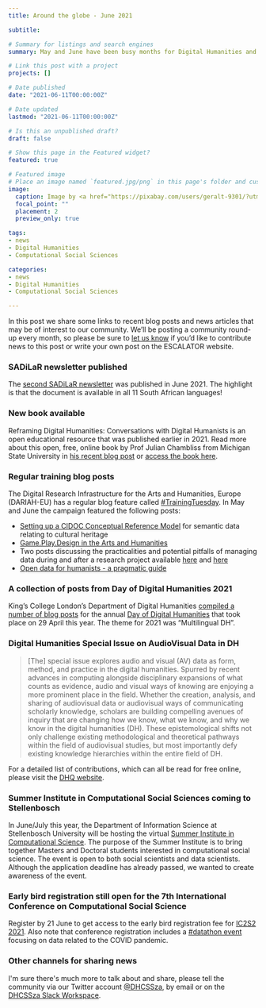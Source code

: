 ```yaml
---
title: Around the globe - June 2021

subtitle: 

# Summary for listings and search engines
summary: May and June have been busy months for Digital Humanities and Computational Social Scientists around the world. 

# Link this post with a project
projects: []

# Date published
date: "2021-06-11T00:00:00Z"

# Date updated
lastmod: "2021-06-11T00:00:00Z"

# Is this an unpublished draft?
draft: false

# Show this page in the Featured widget?
featured: true

# Featured image
# Place an image named `featured.jpg/png` in this page's folder and customize its options here.
image:
  caption: Image by <a href="https://pixabay.com/users/geralt-9301/?utm_source=link-attribution&amp;utm_medium=referral&amp;utm_campaign=image&amp;utm_content=65343">Gerd Altmann</a> from <a href="https://pixabay.com/?utm_source=link-attribution&amp;utm_medium=referral&amp;utm_campaign=image&amp;utm_content=65343">Pixabay</a>
  focal_point: ""
  placement: 2
  preview_only: true

tags:
- news
- Digital Humanities
- Computational Social Sciences

categories:
- news
- Digital Humanities
- Computational Social Sciences

---
```


In this post we share some links to recent blog posts and news articles that may be of interest to our community. We’ll be posting a community round-up every month, so please be sure to [let us know](https://escalator.sadilar.org/contact/) if you’d like to contribute news to this post or write your own post on the ESCALATOR website.

### SADiLaR newsletter published

The [second SADiLaR newsletter](https://www.sadilar.org/index.php/en/10-news/283-newsletter-jun-2021) was published in June 2021. The highlight is that the document is available in all 11 South African languages! 

### New book available

Reframing Digital Humanities: Conversations with Digital Humanists is an open educational resource that was published earlier in 2021. Read more about this open, free, online book by Prof Julian Chambliss from Michigan State University in [his recent blog post](https://www.hastac.org/blogs/jchambliss/2021/06/07/reframing-digital-humanities-conversations-digital-humanists) or [access the book here](https://openbooks.lib.msu.edu/reframingdh).

### Regular training blog posts

The Digital Research Infrastructure for the Arts and Humanities, Europe (DARIAH-EU) has a regular blog feature called [#TrainingTuesday](https://www.dariah.eu/2020/01/14/dariah-eu-launches-trainingtuesday-campaign/). In May and June the campaign featured the following posts:

- [Setting up a CIDOC Conceptual Reference Model](https://www.dariah.eu/2021/06/01/trainingtuesday-setting-up-a-cidoc-crm/) for semantic data relating to cultural heritage
- [Game.Play.Design in the Arts and Humanities](https://www.dariah.eu/2021/05/25/trainingtuesday-game-play-design-in-the-arts-and-humanities/)
- Two posts discussing the practicalities and potential pitfalls of managing data during and after a research project available [here](https://www.dariah.eu/2021/05/18/trainingtuesday-an-ontologist-and-a-data-scientist-walk-into-a-bar-data-in-research-projects/) and [here](https://www.dariah.eu/2021/05/04/trainingtuesday-an-ontologist-and-a-data-scientist-walk-into-a-bar-managing-data-during-and-after-projects/) 
- [Open data for humanists - a pragmatic guide](https://www.dariah.eu/2021/05/11/trainingtuesday-open-data-for-humanists-a-pragmatic-guide/)

### A collection of posts from Day of Digital Humanities 2021

King’s College London’s Department of Digital Humanities [compiled a number of blog posts](https://blogs.kcl.ac.uk/ddh/2021/06/10/day-of-digital-humanities-2021/) for the annual [Day of Digital Humanities](https://dhcenternet.org/initiatives/day-of-dh/2021) that took place on 29 April this year. The theme for 2021 was “Multilingual DH”.

### Digital Humanities Special Issue on AudioVisual Data in DH

> [The] special issue explores audio and visual (AV) data as form, method, and practice in the digital humanities. Spurred by recent advances in computing alongside disciplinary expansions of what counts as evidence, audio and visual ways of knowing are enjoying a more prominent place in the field. Whether the creation, analysis, and sharing of audiovisual data or audiovisual ways of communicating scholarly knowledge, scholars are building compelling avenues of inquiry that are changing how we know, what we know, and why we know in the digital humanities (DH). These epistemological shifts not only challenge existing methodological and theoretical pathways within the field of audiovisual studies, but most importantly defy existing knowledge hierarchies within the entire field of DH.

For a detailed list of contributions, which can all be read for free online, please visit the [DHQ website](http://www.digitalhumanities.org/dhq/preview/index.html).


### Summer Institute in Computational Social Sciences coming to Stellenbosch

In June/July this year, the Department of Information Science at Stellenbosch University  will be hosting the virtual [Summer Institute in Computational Science](https://sicss.io/2021/stellenbosch/). The purpose of the Summer Institute is to bring together Masters and Doctoral students interested in computational social science. The event is open to both social scientists and data scientists. Although the application deadline has already passed, we wanted to create awareness of the event.

### Early bird registration still open for the 7th International Conference on Computational Social Science

Register by 21 June to get access to the early bird registration fee for [IC2S2 2021](https://ic2s2-2021.ethz.ch/). Also note that conference registration includes a [#datathon event](https://ic2s2-2021.ethz.ch/datathon/) focusing on data related to the COVID pandemic.

### Other channels for sharing news

I'm sure there's much more to talk about and share, please tell the community via our Twitter account [@DHCSSza](https://twitter.com/DHCSSza), by email or on the [DHCSSza Slack Workspace](https://escalator.sadilar.org/post/connect-with-the-community/).




